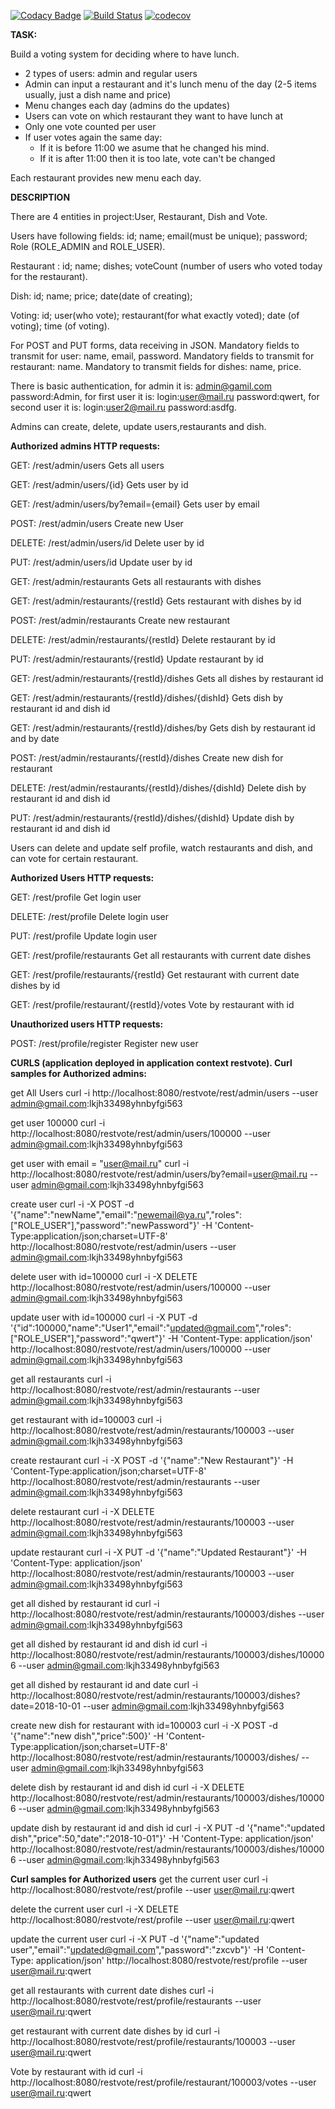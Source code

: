 
[![Codacy Badge](https://api.codacy.com/project/badge/Grade/217824fe0337460f8f055f65ae4465de)](https://app.codacy.com/app/zippospb/restVote?utm_source=github.com&utm_medium=referral&utm_content=zippospb/restVote&utm_campaign=Badge_Grade_Dashboard)
[![Build Status](https://www.travis-ci.org/zippospb/restVote.svg?branch=master)](https://www.travis-ci.org/zippospb/restVote.svg)
[![codecov](https://codecov.io/gh/zippospb/restVote/branch/master/graph/badge.svg)](https://codecov.io/gh/zippospb/restVote/branch/master/graph/badge.svg)

**TASK:**

Build a voting system for deciding where to have lunch.

 * 2 types of users: admin and regular users
 * Admin can input a restaurant and it's lunch menu of the day (2-5 items usually, just a dish name and price)
 * Menu changes each day (admins do the updates)
 * Users can vote on which restaurant they want to have lunch at
 * Only one vote counted per user
 * If user votes again the same day:
    - If it is before 11:00 we asume that he changed his mind.
    - If it is after 11:00 then it is too late, vote can't be changed

Each restaurant provides new menu each day.

**DESCRIPTION**

There are 4 entities in project:User, Restaurant, Dish and Vote.

Users have following fields: id; name; email(must be unique); password; Role (ROLE_ADMIN and ROLE_USER).

Restaurant : id; name; dishes; voteCount (number of users who voted today for the restaurant).

Dish: id; name; price; date(date of creating);

Voting: id; user(who vote); restaurant(for what exactly voted); date (of voting); time (of voting).

For POST and PUT forms, data receiving in JSON. Mandatory fields to transmit for user: name, email, password. Mandatory fields to transmit for restaurant: name. Mandatory to transmit fields for dishes: name, price.

There is basic authentication, for admin it is: admin@gamil.com password:Admin, for first user it is: login:user@mail.ru password:qwert, for second user it is: login:user2@mail.ru password:asdfg.

Admins can create, delete, update users,restaurants and dish.

**Authorized admins HTTP requests:**

GET:    /rest/admin/users Gets all users

GET:    /rest/admin/users/{id} Gets user by id

GET:    /rest/admin/users/by?email={email} Gets user by email

POST:   /rest/admin/users Create new User

DELETE: /rest/admin/users/id Delete user by id

PUT:    /rest/admin/users/id Update user by id

GET:    /rest/admin/restaurants Gets all restaurants with dishes

GET:    /rest/admin/restaurants/{restId} Gets restaurant with dishes by id

POST:   /rest/admin/restaurants Create new restaurant

DELETE: /rest/admin/restaurants/{restId} Delete restaurant by id

PUT:    /rest/admin/restaurants/{restId} Update restaurant by id

GET:    /rest/admin/restaurants/{restId}/dishes Gets all dishes by restaurant id

GET:    /rest/admin/restaurants/{restId}/dishes/{dishId} Gets dish by restaurant id and dish id

GET:    /rest/admin/restaurants/{restId}/dishes/by Gets dish by restaurant id and by date

POST:   /rest/admin/restaurants/{restId}/dishes Create new dish for restaurant

DELETE: /rest/admin/restaurants/{restId}/dishes/{dishId} Delete dish by restaurant id and dish id

PUT:    /rest/admin/restaurants/{restId}/dishes/{dishId} Update dish by restaurant id and dish id

Users can delete and update self profile, watch restaurants and dish, and can vote for certain restaurant.

**Authorized Users HTTP requests:**

GET:    /rest/profile Get login user

DELETE: /rest/profile Delete login user

PUT:    /rest/profile Update login user

GET:    /rest/profile/restaurants Get all restaurants with current date dishes

GET:    /rest/profile/restaurants/{restId} Get restaurant with current date dishes by id

GET:    /rest/profile/restaurant/{restId}/votes Vote by restaurant with id

**Unauthorized users HTTP requests:**

POST:   /rest/profile/register Register new user

**CURLS
(application deployed in application context restvote).
Curl samples for Authorized admins:**

get All Users
curl -i http://localhost:8080/restvote/rest/admin/users --user admin@gmail.com:lkjh33498yhnbyfgi563

get user 100000
curl -i http://localhost:8080/restvote/rest/admin/users/100000 --user admin@gmail.com:lkjh33498yhnbyfgi563

get user with email = "user@mail.ru"
curl -i http://localhost:8080/restvote/rest/admin/users/by?email=user@mail.ru --user admin@gmail.com:lkjh33498yhnbyfgi563

create user
curl -i -X POST -d '{"name":"newName","email":"newemail@ya.ru","roles":["ROLE_USER"],"password":"newPassword"}' -H 'Content-Type:application/json;charset=UTF-8' http://localhost:8080/restvote/rest/admin/users --user admin@gmail.com:lkjh33498yhnbyfgi563

delete user with id=100000
curl -i -X DELETE http://localhost:8080/restvote/rest/admin/users/100000 --user admin@gmail.com:lkjh33498yhnbyfgi563

update user with id=100000
curl -i -X PUT -d '{"id":100000,"name":"User1","email":"updated@gmail.com","roles":["ROLE_USER"],"password":"qwert"}' -H 'Content-Type: application/json' http://localhost:8080/restvote/rest/admin/users/100000 --user admin@gmail.com:lkjh33498yhnbyfgi563

get all restaurants
curl -i http://localhost:8080/restvote/rest/admin/restaurants --user admin@gmail.com:lkjh33498yhnbyfgi563

get restaurant with id=100003
curl -i http://localhost:8080/restvote/rest/admin/restaurants/100003 --user admin@gmail.com:lkjh33498yhnbyfgi563

create restaurant
curl -i -X POST -d '{"name":"New Restaurant"}' -H 'Content-Type:application/json;charset=UTF-8' http://localhost:8080/restvote/rest/admin/restaurants --user admin@gmail.com:lkjh33498yhnbyfgi563

delete restaurant
curl -i -X DELETE http://localhost:8080/restvote/rest/admin/restaurants/100003 --user admin@gmail.com:lkjh33498yhnbyfgi563

update restaurant
curl -i -X PUT -d '{"name":"Updated Restaurant"}' -H 'Content-Type: application/json' http://localhost:8080/restvote/rest/admin/restaurants/100003 --user admin@gmail.com:lkjh33498yhnbyfgi563

get all dished by restaurant id
curl -i http://localhost:8080/restvote/rest/admin/restaurants/100003/dishes --user admin@gmail.com:lkjh33498yhnbyfgi563

get all dished by restaurant id and dish id
curl -i http://localhost:8080/restvote/rest/admin/restaurants/100003/dishes/100006 --user admin@gmail.com:lkjh33498yhnbyfgi563

get all dished by restaurant id and date
curl -i http://localhost:8080/restvote/rest/admin/restaurants/100003/dishes?date=2018-10-01 --user admin@gmail.com:lkjh33498yhnbyfgi563

create new dish for restaurant with id=100003
curl -i -X POST -d '{"name":"new dish","price":500}' -H 'Content-Type:application/json;charset=UTF-8' http://localhost:8080/restvote/rest/admin/restaurants/100003/dishes/ --user admin@gmail.com:lkjh33498yhnbyfgi563

delete dish by restaurant id and dish id
curl -i -X DELETE http://localhost:8080/restvote/rest/admin/restaurants/100003/dishes/100006 --user admin@gmail.com:lkjh33498yhnbyfgi563

update dish by restaurant id and dish id
curl -i -X PUT -d '{"name":"updated dish","price":50,"date":"2018-10-01"}' -H 'Content-Type: application/json' http://localhost:8080/restvote/rest/admin/restaurants/100003/dishes/100006 --user admin@gmail.com:lkjh33498yhnbyfgi563

**Curl samples for Authorized users**
get the current user
curl -i http://localhost:8080/restvote/rest/profile --user user@mail.ru:qwert

delete the current user
curl -i -X DELETE http://localhost:8080/restvote/rest/profile --user user@mail.ru:qwert

update the current user
curl -i -X PUT -d '{"name":"updated user","email":"updated@gmail.com","password":"zxcvb"}' -H 'Content-Type: application/json' http://localhost:8080/restvote/rest/profile --user user@mail.ru:qwert

get all restaurants with current date dishes
curl -i http://localhost:8080/restvote/rest/profile/restaurants --user user@mail.ru:qwert

get restaurant with current date dishes by id
curl -i http://localhost:8080/restvote/rest/profile/restaurants/100003 --user user@mail.ru:qwert

Vote by restaurant with id
curl -i http://localhost:8080/restvote/rest/profile/restaurant/100003/votes  --user user@mail.ru:qwert
